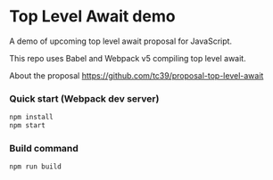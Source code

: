 # Top Level Await demo
A demo of upcoming top level await proposal for JavaScript.

This repo uses Babel and Webpack v5 compiling top level await.

About the proposal
https://github.com/tc39/proposal-top-level-await

### Quick start (Webpack dev server)

```bash
npm install
npm start
```

### Build command
```bash
npm run build
```
